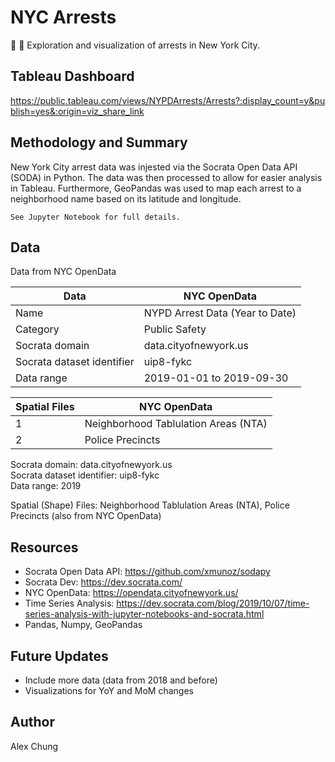 # NYC Arrests
  
:statue_of_liberty: :police_car: Exploration and visualization of arrests in New York City. 

## Tableau Dashboard
https://public.tableau.com/views/NYPDArrests/Arrests?:display_count=y&publish=yes&:origin=viz_share_link 

## Methodology and Summary
New York City arrest data was injested via the Socrata Open Data API (SODA) in Python.  The data was then processed to allow for easier analysis in Tableau.  Furthermore, GeoPandas was used to map each arrest to a neighborhood name based on its latitude and longitude.    
  
`See Jupyter Notebook for full details.`

## Data

Data from NYC OpenData  
  
Data  | NYC OpenData
------------- | -------------
Name  | NYPD Arrest Data (Year to Date)
Category  | Public Safety
Socrata domain  | data.cityofnewyork.us 
Socrata dataset identifier  | uip8-fykc 
Data range  | 2019-01-01 to 2019-09-30


Spatial Files  | NYC OpenData
------------- | -------------
1 | Neighborhood Tablulation Areas (NTA)
2  | Police Precincts


Socrata domain: data.cityofnewyork.us  
Socrata dataset identifier: uip8-fykc  
Data range: 2019
 
Spatial (Shape) Files: Neighborhood Tablulation Areas (NTA), Police Precincts (also from NYC OpenData)  

## Resources

 * Socrata Open Data API: https://github.com/xmunoz/sodapy  
 * Socrata Dev: https://dev.socrata.com/  
 * NYC OpenData: https://opendata.cityofnewyork.us/  
 * Time Series Analysis: https://dev.socrata.com/blog/2019/10/07/time-series-analysis-with-jupyter-notebooks-and-socrata.html  
 * Pandas, Numpy, GeoPandas  

## Future Updates
 * Include more data (data from 2018 and before)  
 * Visualizations for YoY and MoM changes 

## Author
Alex Chung
